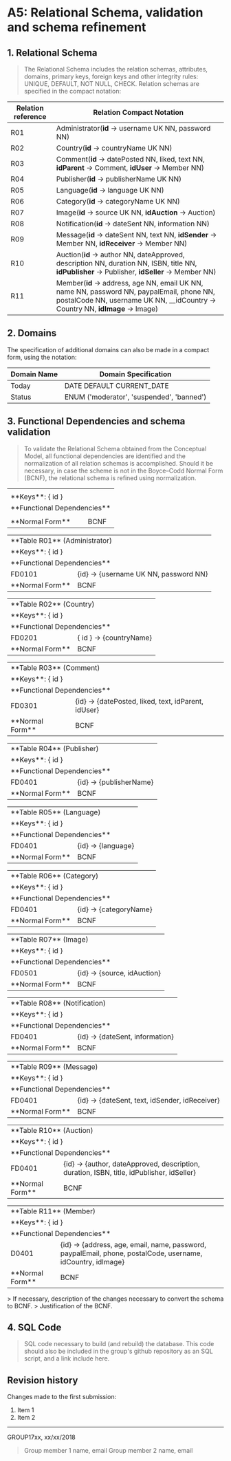 # A5: Relational Schema, validation and schema refinement


## 1. Relational Schema

> The Relational Schema includes the relation schemas, attributes, domains, primary keys, foreign keys and other integrity rules: UNIQUE, DEFAULT, NOT NULL, CHECK.
> Relation schemas are specified in the compact notation:

| Relation reference | Relation Compact Notation                                            |
| ------------------ | -------------------------------------------------------------------- |
| R01                | Administrator(__id__ → username UK NN, password NN)|
| R02                | Country(__id__ → countryName UK NN)|
| R03                | Comment(__id__ → datePosted NN, liked, text NN, __idParent__ → Comment, __idUser__ → Member NN)|
| R04                | Publisher(__id__ → publisherName UK NN)|
| R05                | Language(__id__ → language UK NN)|
| R06                | Category(__id__ → categoryName UK NN)|
| R07                | Image(__id__ → source UK NN, __idAuction__ → Auction)|
| R08                | Notification(__id__ → dateSent NN, information NN)
| R09                | Message(__id__ → dateSent NN, text NN, __idSender__ → Member NN, __idReceiver__ → Member NN)|
| R10                | Auction(__id__ → author NN, dateApproved, description NN, duration NN, ISBN, title NN, __idPublisher__ → Publisher, __idSeller__ → Member NN)|
| R11                | Member(__id__ → address, age NN, email UK NN, name NN, password NN, paypalEmail, phone NN, postalCode NN, username UK NN, __idCountry → Country NN, __idImage__ → Image)|



## 2. Domains

The specification of additional domains can also be made in a compact form, using the notation:

| Domain Name | Domain Specification           |
| ----------- | ------------------------------ |
| Today	      | DATE DEFAULT CURRENT_DATE      |
| Status      | ENUM ('moderator', 'suspended', 'banned') |


## 3. Functional Dependencies and schema validation

> To validate the Relational Schema obtained from the Conceptual Model, all functional dependencies are identified and the normalization of all relation schemas is accomplished. Should it be necessary, in case the scheme is not in the Boyce–Codd Normal Form (BCNF), the relational schema is refined using normalization.

<table>
    <tr>
        <td colspan="2"></td>
    </tr>
    <tr>
        <td colspan="2">**Keys**: { id } </td>
    </tr>
    <tr>
        <td colspan="2">**Functional Dependencies**</td>
    </tr>
    <tr>
        <td></td>
        <td></td>
    </tr>
    <tr>
        <td>**Normal Form**</td>
        <td>BCNF</td>
    </tr>
</table>

<table>
<tr><td colspan="2">**Table R01** (Administrator)</td></tr>
<tr><td colspan="2">**Keys**: { id }   </td></tr>
<tr><td colspan="2">**Functional Dependencies** </td></tr>
<tr><td>FD0101</td><td>{id} → {username UK NN, password NN}</td></tr>
<tr><td> **Normal Form** </td><td> BCNF</td></tr>
</table>

<table>
    <tr>
        <td colspan="2">**Table R02** (Country)</td>
    </tr>
    <tr>
        <td colspan="2">**Keys**: { id }</td>
    </tr>
    <tr>
        <td colspan="2">**Functional Dependencies**</td>
    </tr>
    <tr>
        <td>FD0201</td>
        <td>{ id } → {countryName}</td>
    </tr>
    <tr>
        <td>**Normal Form**</td>
        <td>BCNF</td>
    </tr>
</table>

<table>
    <tr>
        <td colspan="2">**Table R03** (Comment)</td>
    </tr>
    <tr>
        <td colspan="2">**Keys**: { id } </td>
    </tr>
    <tr>
        <td colspan="2">**Functional Dependencies**</td>
    </tr>
    <tr>
        <td>FD0301</td>
        <td>{id} → {datePosted, liked, text, idParent, idUser}</td>
    </tr>
    <tr>
        <td>**Normal Form**</td>
        <td>BCNF</td>
    </tr>
</table>

<table>
    <tr>
        <td colspan="2">**Table R04** (Publisher)  </td>
    </tr>
    <tr>
        <td colspan="2">**Keys**: { id } </td>
    </tr>
    <tr>
        <td colspan="2">**Functional Dependencies**</td>
    </tr>
    <tr>
        <td>FD0401</td>
        <td>{id} → {publisherName}</td>
    </tr>
    <tr>
        <td>**Normal Form**</td>
        <td>BCNF</td>
    </tr>
</table>

<table>
    <tr>
        <td colspan="2">**Table R05** (Language) </td>
    </tr>
    <tr>
        <td colspan="2">**Keys**: { id } </td>
    </tr>
    <tr>
        <td colspan="2">**Functional Dependencies**</td>
    </tr>
    <tr>
        <td>FD0401</td>
        <td>{id} → {language}</td>
    </tr>
    <tr>
        <td>**Normal Form**</td>
        <td>BCNF</td>
    </tr>
</table>

<table>
    <tr>
        <td colspan="2">**Table R06** (Category)</td>
    </tr>
    <tr>
        <td colspan="2">**Keys**: { id } </td>
    </tr>
    <tr>
        <td colspan="2">**Functional Dependencies**</td>
    </tr>
    <tr>
        <td>FD0401</td>
        <td>{id} → {categoryName}</td>
    </tr>
    <tr>
        <td>**Normal Form**</td>
        <td>BCNF</td>
    </tr>
</table>

<table>
    <tr>
        <td colspan="2">**Table R07** (Image) </td>
    </tr>
    <tr>
        <td colspan="2">**Keys**: { id } </td>
    </tr>
    <tr>
        <td colspan="2">**Functional Dependencies**</td>
    </tr>
    <tr>
        <td>FD0501</td>
        <td>{id} → {source, idAuction}</td>
    </tr>
    <tr>
        <td>**Normal Form**</td>
        <td>BCNF</td>
    </tr>
</table>

<table>
    <tr>
        <td colspan="2">**Table R08** (Notification)</td>
    </tr>
    <tr>
        <td colspan="2">**Keys**: { id } </td>
    </tr>
    <tr>
        <td colspan="2">**Functional Dependencies**</td>
    </tr>
    <tr>
        <td>FD0401</td>
        <td>{id} → {dateSent, information}</td>
    </tr>
    <tr>
        <td>**Normal Form**</td>
        <td>BCNF</td>
    </tr>
</table>

<table>
    <tr>
        <td colspan="2">**Table R09** (Message)  </td>
    </tr>
    <tr>
        <td colspan="2">**Keys**: { id } </td>
    </tr>
    <tr>
        <td colspan="2">**Functional Dependencies**</td>
    </tr>
    <tr>
        <td>FD0401 </td>
        <td>{id} → {dateSent, text, idSender, idReceiver}</td>
    </tr>
    <tr>
        <td>**Normal Form**</td>
        <td>BCNF</td>
    </tr>
</table>

<table>
    <tr>
        <td colspan="2">**Table R10** (Auction)  </td>
    </tr>
    <tr>
        <td colspan="2">**Keys**: { id } </td>
    </tr>
    <tr>
        <td colspan="2">**Functional Dependencies**</td>
    </tr>
    <tr>
        <td>FD0401</td>
        <td>{id} → {author, dateApproved, description, duration, ISBN, title, idPublisher, idSeller}</td>
    </tr>
    <tr>
        <td>**Normal Form**</td>
        <td>BCNF</td>
    </tr>
</table>

<table>
    <tr>
        <td colspan="2">**Table R11** (Member)  </td>
    </tr>
    <tr>
        <td colspan="2">**Keys**: { id } </td>
    </tr>
    <tr>
        <td colspan="2">**Functional Dependencies**</td>
    </tr>
    <tr>
        <td>D0401  </td>
        <td>{id} → {address, age, email, name, password, paypalEmail, phone, postalCode, username, idCountry, idImage}</td>
    </tr>
    <tr>
        <td>**Normal Form**</td>
        <td>BCNF</td>
    </tr>
</table>
> If necessary, description of the changes necessary to convert the schema to BCNF.
> Justification of the BCNF.

## 4. SQL Code

> SQL code necessary to build (and rebuild) the database.
> This code should also be included in the group's github repository as an SQL script, and a link include here.


## Revision history

Changes made to the first submission:
1. Item 1
1. Item 2

***

GROUP17xx, xx/xx/2018

> Group member 1 name, email
> Group member 2 name, email
